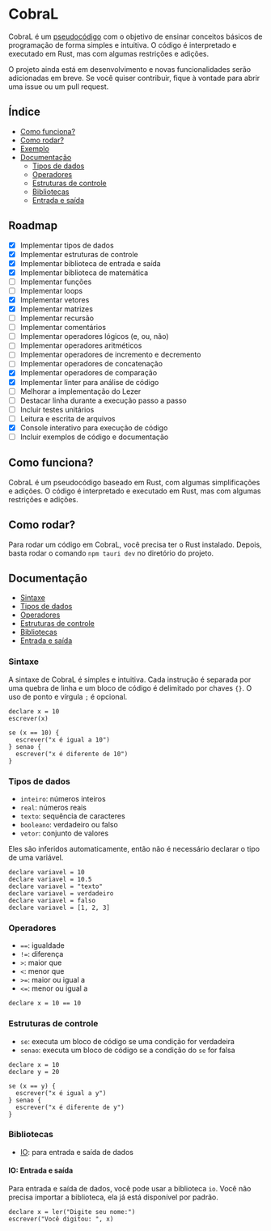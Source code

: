 # CobraL

CobraL é um [pseudocódigo](https://pt.wikipedia.org/wiki/Pseudoc%C3%B3digo) com o objetivo de ensinar conceitos básicos de programação de forma simples e intuitiva. O código é interpretado e executado em Rust, mas com algumas restrições e adições.

O projeto ainda está em desenvolvimento e novas funcionalidades serão adicionadas em breve. Se você quiser contribuir, fique à vontade para abrir uma issue ou um pull request.

## Índice

- [Como funciona?](#como-funciona)
- [Como rodar?](#como-rodar)
- [Exemplo](#exemplo)
- [Documentação](#documentação)
  - [Tipos de dados](#tipos-de-dados)
  - [Operadores](#operadores)
  - [Estruturas de controle](#estruturas-de-controle)
  - [Bibliotecas](#bibliotecas)
  - [Entrada e saída](#entrada-e-saída)

## Roadmap

- [x] Implementar tipos de dados
- [x] Implementar estruturas de controle
- [x] Implementar biblioteca de entrada e saída
- [x] Implementar biblioteca de matemática
- [ ] Implementar funções
- [ ] Implementar loops
- [x] Implementar vetores
- [x] Implementar matrizes
- [ ] Implementar recursão
- [ ] Implementar comentários
- [ ] Implementar operadores lógicos (e, ou, não)
- [ ] Implementar operadores aritméticos
- [ ] Implementar operadores de incremento e decremento
- [ ] Implementar operadores de concatenação
- [x] Implementar operadores de comparação
- [x] Implementar linter para análise de código
- [ ] Melhorar a implementação do Lezer
- [ ] Destacar linha durante a execução passo a passo
- [ ] Incluir testes unitários
- [ ] Leitura e escrita de arquivos
- [x] Console interativo para execução de código
- [ ] Incluir exemplos de código e documentação

## Como funciona?

CobraL é um pseudocódigo baseado em Rust, com algumas simplificações e adições. O código é interpretado e executado em Rust, mas com algumas restrições e adições.

## Como rodar?

Para rodar um código em CobraL, você precisa ter o Rust instalado. Depois, basta rodar o comando `npm tauri dev` no diretório do projeto.

## Documentação

- [Sintaxe](#sintaxe)
- [Tipos de dados](#tipos-de-dados)
- [Operadores](#operadores)
- [Estruturas de controle](#estruturas-de-controle)
- [Bibliotecas](#bibliotecas)
- [Entrada e saída](#entrada-e-saída)

### Sintaxe

A sintaxe de CobraL é simples e intuitiva. Cada instrução é separada por uma quebra de linha e um bloco de código é delimitado por chaves `{}`.
O uso de ponto e vírgula `;` é opcional.

```cobral
declare x = 10
escrever(x)

se (x == 10) {
  escrever("x é igual a 10")
} senao {
  escrever("x é diferente de 10")
}
```

### Tipos de dados

- `inteiro`: números inteiros
- `real`: números reais
- `texto`: sequência de caracteres
- `booleano`: verdadeiro ou falso
- `vetor`: conjunto de valores

Eles são inferidos automaticamente, então não é necessário declarar o tipo de uma variável.

```cobral
declare variavel = 10
declare variavel = 10.5
declare variavel = "texto"
declare variavel = verdadeiro
declare variavel = falso
declare variavel = [1, 2, 3]
```

### Operadores

- `==`: igualdade
- `!=`: diferença
- `>`: maior que
- `<`: menor que
- `>=`: maior ou igual a
- `<=`: menor ou igual a

```cobral
declare x = 10 == 10
```

### Estruturas de controle

- `se`: executa um bloco de código se uma condição for verdadeira
- `senao`: executa um bloco de código se a condição do `se` for falsa

```cobral
declare x = 10
declare y = 20

se (x == y) {
  escrever("x é igual a y")
} senao {
  escrever("x é diferente de y")
}
```

### Bibliotecas

- [IO](#io-entrada-e-saída): para entrada e saída de dados

#### IO: Entrada e saída

Para entrada e saída de dados, você pode usar a biblioteca `io`.
Você não precisa importar a biblioteca, ela já está disponível por padrão.

```cobral
declare x = ler("Digite seu nome:")
escrever("Você digitou: ", x)
```
